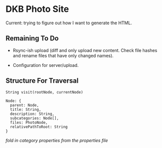 DKB Photo Site
========================================

Current: trying to figure out how I want
to generate the HTML.

Remaining To Do
----------------------------------------

* Rsync-ish upload (diff and only upload
  new content. Check file hashes and
  rename files that have only changed
  names).

* Configuration for server/upload.

Structure For Traversal
----------------------------------------

    String visit(rootNode, currentNode)

    Node: {
      parent: Node,
      title: String,
      description: String,
      subcategories: Node[],
      files: PhotoNode,
      relativePathToRoot: String
    }

_fold in category properties from the
properties file_

